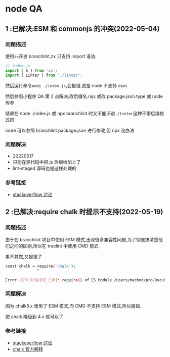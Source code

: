 # node QA

## 1 :已解决:ESM 和 commonjs 的冲突(2022-05-04)

### 问题描述

使用`zx`开发 branchlint,zx 只支持 import 语法.

```javascript
// index.js
import { $ } from 'zx';
import { Linter } from './linter';
```

然后运行命令`node ./index.js`,会报错,说是 node 不支持 esm

然后参照小程序 QA 第 2 点解决,改后缀名.mjs 或改 package.json.type 或 node 传参

结果在 node ./index.js 或 npx branchlint 时又不能识别`./linter`这种不带后缀格式的

node 可以参照 branchlint.package.json 进行修改,但 npx 没办法

### 问题解决

- 20220517
- 只能在源代码中把.js 后缀给加上了
- lint-staged 源码也是这样处理的

### 参考链接

- [stackoverflow 讨论](https://stackoverflow.com/questions/64242186/node-cant-find-modules-without-js-extension)

## 2 :已解决:require chalk 时提示不支持(2022-05-19)

### 问题描述

由于在 branchlint 项目中使用 ESM 模式,出现很多兼容性问题,为了彻底搞清楚他们之间的区别,所以在 treelint 中使用 CMD 模式

果不其然,又报错了

```bash
const chalk = require('chalk');
              ^

Error [ERR_REQUIRE_ESM]: require() of ES Module /Users/macbookpro/Documents/Projects/configurations/packages/treelint/node_modules/chalk/source/index.js from /Users/macbookpro/Documents/Projects/configurations/packages/treelint/src/index.js not supported.
```

### 问题解决

因为 chalk5.x 使用了 ESM 模式,而 CMD 不支持 ESM 模式,所以报错.

把 chalk 降级到 4.x 就可以了

### 参考链接

- [stackoverflow 讨论](https://stackoverflow.com/questions/70309135/chalk-error-err-require-esm-require-of-es-module)
- [chalk 官方解释](https://gist.github.com/sindresorhus/a39789f98801d908bbc7ff3ecc99d99c)
